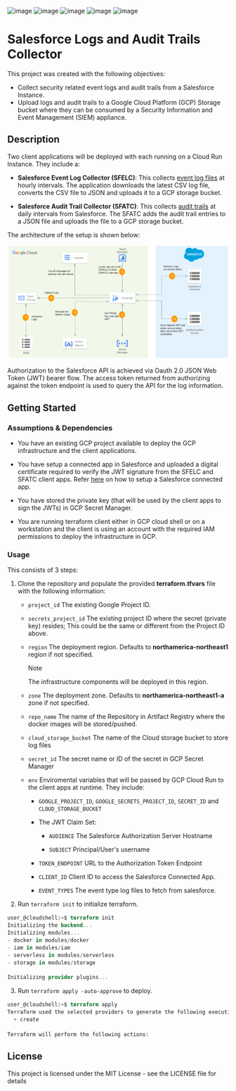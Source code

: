 ![image](https://img.shields.io/badge/Google_Cloud-4285F4?style=for-the-badge&logo=google-cloud&logoColor=white)
![image](https://img.shields.io/badge/Terraform-7B42BC?style=for-the-badge&logo=terraform&logoColor=white)
![image](https://img.shields.io/badge/Python-FFD43B?style=for-the-badge&logo=python&logoColor=blue)
![image](https://img.shields.io/badge/Docker-2CA5E0?style=for-the-badge&logo=docker&logoColor=white)
![image](https://img.shields.io/badge/Salesforce-00A1E0?style=for-the-badge&logo=Salesforce&logoColor=white)

# Salesforce Logs and Audit Trails Collector

This project was created with the following objectives:
- Collect security related event logs and audit trails from a Salesforce Instance.
- Upload logs and audit trails to a Google Cloud Platform (GCP) Storage bucket where they can be consumed by a Security Information and Event Management (SIEM) appliance.

## Description

Two client applications will be deployed with each running on a Cloud Run Instance. They include a: 

- **Salesforce Event Log Collector (SFELC)**: This collects [event log files](https://developer.salesforce.com/docs/atlas.en-us.object_reference.meta/object_reference/sforce_api_objects_eventlogfile_supportedeventtypes.htm) at hourly intervals. The application downloads the latest CSV log file, converts the CSV file to JSON and uploads it to a GCP storage bucket.

- **Salesforce Audit Trail Collector (SFATC)**: This collects [audit trails](https://help.salesforce.com/s/articleView?id=sf.admin_monitorsetup.htm&type=5) at daily intervals from Salesforce. The SFATC adds the audit trail entries to a JSON file and uploads the file to a GCP storage bucket.

The architecture of the setup is shown below: 

![Alt text](sflc-architecture-1.png)

Authorization to the Salesforce API is achieved via Oauth 2.0 JSON Web Token (JWT) bearer flow. The access token returned from authorizing against the token endpoint is used to query the API for the log information.

## Getting Started


### Assumptions & Dependencies
- You have an existing GCP project available to deploy the GCP infrastructure and the client applications.

- You have setup a connected app in Salesforce and uploaded a digital certificate required to verify the JWT signature from the SFELC and SFATC client apps. Refer [here](https://help.salesforce.com/s/articleView?id=sf.connected_app_create.htm&type=5) on how to setup a Salesforce connected app.

- You have stored the private key (that will be used by the client apps to sign the JWTs) in GCP Secret Manager.

- You are running terraform client either in GCP cloud shell or on a workstation and the client is using an account with the required IAM permissions to deploy the infrastructure in GCP. 

### Usage
This consists of 3 steps:

1. Clone the repository and populate the provided **terraform.tfvars** file with the following information:
    - `project_id`  The existing Google Project ID.

    - `secrets_project_id`  The existing project ID where the secret (private key) resides; This could be the same or different from the Project ID above.

    - `region`  The deployment region. Defaults to **northamerica-northeast1** region if not specified. 
      > [!NOTE] 
      The infrastructure components will be deployed in this region.

    - `zone`  The deployment zone. Defaults to **northamerica-northeast1-a** zone if not specified.

    - `repo_name`  The name of the Repository in Artifact Registry where the docker images will be stored/pushed.

    - `cloud_storage_bucket`  The name of the Cloud storage bucket to store log files

    - `secret_id`  The secret name or ID of the secret in GCP Secret Manager

    - `env`  Enviromental variables that will be passed by GCP Cloud Run to the client apps at runtime. They include:

      - `GOOGLE_PROJECT_ID`, `GOOGLE_SECRETS_PROJECT_ID`, `SECRET_ID` and `CLOUD_STORAGE_BUCKET` 

      - The JWT Claim Set:

          - `AUDIENCE`  The Salesforce Authorization Server Hostname

          - `SUBJECT`  Principal/User's username 

      - `TOKEN_ENDPOINT`  URL to the Authorization Token Endpoint

      - `CLIENT_ID`  Client ID to access the Salesforce Connected App.

      - `EVENT_TYPES`  The event type log files to fetch from salesforce.


2. Run `terraform init` to initialize terraform. 

```terraform
user_@cloudshell:~$ terraform init
Initializing the backend...
Initializing modules...
- docker in modules/docker
- iam in modules/iam
- serverless in modules/serverless
- storage in modules/storage

Initializing provider plugins...
```

3. Run `terraform apply -auto-approve` to deploy.

```terraform
user_@cloudshell:~$ terraform apply
Terraform used the selected providers to generate the following execution plan. Resource actions are indicated with the following symbols:
  + create

Terraform will perform the following actions:
``` 

## License
This project is licensed under the MIT License - see the LICENSE file for details
